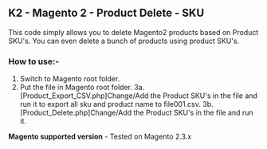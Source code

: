 ## K2 - Magento 2 - Product Delete - SKU

This code simply allows you to delete Magento2 products based on Product SKU's. You can even delete a bunch of products using product SKU's.

### How to use:-
1. Switch to Magento root folder.
2. Put the file in Magento root folder.
3a. [Product_Export_CSV.php]Change/Add the Product SKU's in the file and run it to export all sku and product name to file001.csv. 
3b. [Product_Delete.php]Change/Add the Product SKU's in the file and run it. 

**Magento supported version** - Tested on Magento 2.3.x
